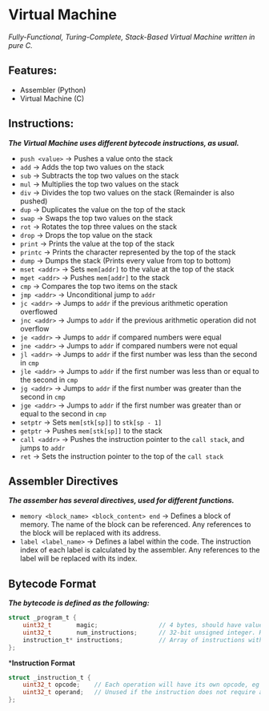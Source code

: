 # Virtual Machine
*Fully-Functional, Turing-Complete, Stack-Based Virtual Machine written in pure C.*

## Features:
* Assembler (Python)
* Virtual Machine (C)

## Instructions:
***The Virtual Machine uses different bytecode instructions, as usual.***

* `push <value>`    -> Pushes a value onto the stack
* `add`             -> Adds the top two values on the stack
* `sub`             -> Subtracts the top two values on the stack
* `mul`             -> Multiplies the top two values on the stack
* `div`             -> Divides the top two values on the stack (Remainder is also pushed)
* `dup`             -> Duplicates the value on the top of the stack
* `swap`            -> Swaps the top two values on the stack
* `rot`             -> Rotates the top three values on the stack
* `drop`            -> Drops the top value on the stack
* `print`           -> Prints the value at the top of the stack
* `printc`          -> Prints the character represented by the top of the stack
* `dump`            -> Dumps the stack (Prints every value from top to bottom)
* `mset <addr>`     -> Sets `mem[addr]` to the value at the top of the stack
* `mget <addr>`     -> Pushes `mem[addr]` to the stack
* `cmp`             -> Compares the top two items on the stack
* `jmp <addr>`      -> Unconditional jump to `addr`
* `jc <addr>`       -> Jumps to `addr` if the previous arithmetic operation overflowed
* `jnc <addr>`      -> Jumps to `addr` if the previous arithmetic operation did not overflow
* `je <addr>`       -> Jumps to `addr` if compared numbers were equal
* `jne <addr>`      -> Jumps to `addr` if compared numbers were not equal
* `jl <addr>`       -> Jumps to `addr` if the first number was less than the second in `cmp`
* `jle <addr>`      -> Jumps to `addr` if the first number was less than or equal to the second in `cmp`
* `jg <addr>`       -> Jumps to `addr` if the first number was greater than the second in `cmp`
* `jge <addr>`      -> Jumps to `addr` if the first number was greater than or equal to the second in `cmp`
* `setptr`          -> Sets `mem[stk[sp]]` to `stk[sp - 1]`
* `getptr`          -> Pushes `mem[stk[sp]]` to the stack
* `call <addr>`     -> Pushes the instruction pointer to the `call stack`, and jumps to `addr`
* `ret`             -> Sets the instruction pointer to the top of the `call stack`

## Assembler Directives
***The assember has several directives, used for different functions.***

* `memory <block_name> <block_content> end` -> Defines a block of memory. The name of the block can be referenced. Any references to the block will be replaced with its address.
* `label <label_name>` -> Defines a label within the code. The instruction index of each label is calculated by the assembler. Any references to the label will be replaced with its index.

## Bytecode Format
***The bytecode is defined as the following:***
```c
struct _program_t {
    uint32_t       magic;                 // 4 bytes, should have value 0x565343
    uint32_t       num_instructions;      // 32-bit unsigned integer. Holds the number of instructions within the program.
    instruction_t* instructions;          // Array of instructions with length "num_instructions".
};
```

***Instruction Format**
```c
struct _instruction_t {
    uint32_t opcode;    // Each operation will have its own opcode, eg `0x000000` is `push` 
    uint32_t operand;   // Unused if the instruction does not require an operand. Room for optimisation is present if memory becomes a larger concern.
};
```
